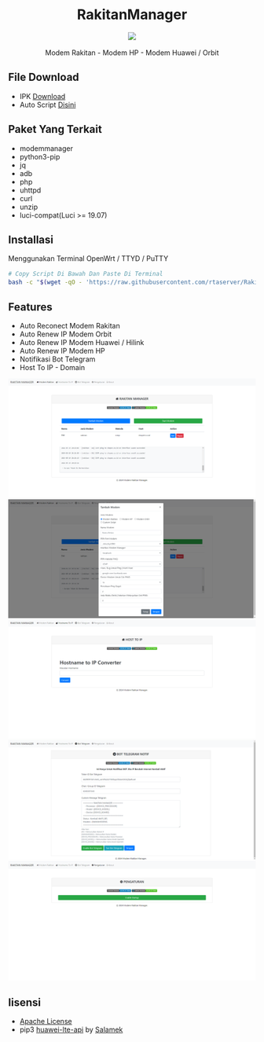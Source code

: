 <h1 align="center">
  <br>RakitanManager<br>

</h1>

  <p align="center">
	<a target="_blank" href="https://github.com/rtaserver/RakitanManager/tree/package/main">
    <img src="https://img.shields.io/github/v/release/rtaserver/RakitanManager?label=Release%20App">
    </a>
  </p>
  


<p align="center">
Modem Rakitan - Modem HP - Modem Huawei / Orbit
</p>



File Download
---


* IPK [Download](https://github.com/rtaserver/RakitanManager/tree/package/main)
* Auto Script [Disini](#installasi)


Paket Yang Terkait
---

* modemmanager
* python3-pip
* jq
* adb
* php
* uhttpd
* curl
* unzip
* luci-compat(Luci >= 19.07)


Installasi
---


Menggunakan Terminal OpenWrt / TTYD / PuTTY
```bash
# Copy Script Di Bawah Dan Paste Di Terminal
bash -c "$(wget -qO - 'https://raw.githubusercontent.com/rtaserver/RakitanManager/dev/install.sh')"
```

Features
---
 - Auto Reconect Modem Rakitan
 - Auto Renew IP Modem Orbit
 - Auto Renew IP Modem Huawei / Hilink
 - Auto Renew IP Modem HP
 - Notifikasi Bot Telegram
 - Host To IP - Domain

  <p align="center">
    <img src="./assets/ss1.png">
    <img src="./assets/ss2.png">
    <img src="./assets/ss3.png">
    <img src="./assets/ss4.png">
    <img src="./assets/ss5.png">
  </p>

lisensi
---


* [Apache License](https://github.com/rtaserver/RakitanManager/blob/main/LICENSE)
* pip3 [huawei-lte-api](https://github.com/Salamek/huawei-lte-api) by [Salamek](https://github.com/Salamek)

